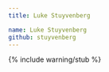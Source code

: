 ```yaml
---
title: Luke Stuyvenberg

name: Luke Stuyvenberg
github: stuyvenberg
---
```

{% include warning/stub %}


